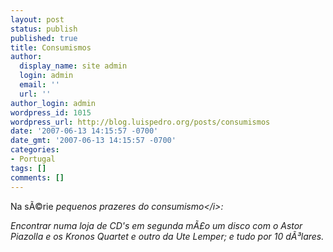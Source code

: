 ```yaml
---
layout: post
status: publish
published: true
title: Consumismos
author:
  display_name: site admin
  login: admin
  email: ''
  url: ''
author_login: admin
wordpress_id: 1015
wordpress_url: http://blog.luispedro.org/posts/consumismos
date: '2007-06-13 14:15:57 -0700'
date_gmt: '2007-06-13 14:15:57 -0700'
categories:
- Portugal
tags: []
comments: []
---
```

<p>Na s&Atilde;&copy;rie <i>pequenos prazeres do consumismo<&#47;i>:
<p>Encontrar numa loja de CD's em segunda m&Atilde;&pound;o um disco com o Astor Piazolla e os Kronos Quartet e outro da Ute Lemper; e tudo por 10 d&Atilde;&sup3;lares.</p>

